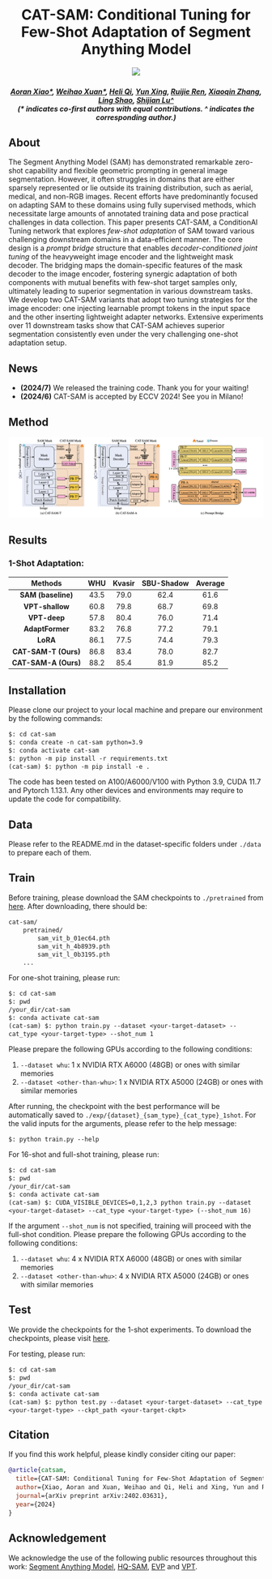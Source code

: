 <h1 align="center">CAT-SAM: Conditional Tuning for Few-Shot Adaptation of Segment Anything Model
</h1>
<p align="center">
<a href="https://arxiv.org/abs/2402.03631" target='_blank'>
    <img src="https://img.shields.io/badge/Arxiv-2402.03631-b31b1b.svg?logo=arXiv">
  </a><h5 align="center">
    <em>
        <a href="https://scholar.google.com/citations?user=yGKsEpAAAAAJ&hl=en">Aoran Xiao*</a>,
        <a href="https://scholar.google.com/citations?user=7e0W-2AAAAAJ&hl=en">Weihao Xuan*</a>,
        <a href="https://scholar.google.co.jp/citations?user=CH-rTXsAAAAJ&hl=en">Heli Qi</a>,
        <a href="https://scholar.google.co.jp/citations?user=uOAYTXoAAAAJ&hl=en">Yun Xing</a>,
        <a href="https://scholar.google.com/citations?user=ce-2e8EAAAAJ&hl">Ruijie Ren</a>,
        <a href="https://ieeexplore.ieee.org/author/37405025600">Xiaoqin Zhang</a>,
        <a href="https://scholar.google.com/citations?user=z84rLjoAAAAJ&hl=en">Ling Shao</a>,
        <a href="https://scholar.google.com/citations?user=uYmK-A0AAAAJ&hl=en">Shijian Lu^</a> 
       <br>(* indicates co-first authors with equal contributions. ^ indicates the corresponding author.)
    </em>
</h5><p align="center">

## About
The Segment Anything Model (SAM) has demonstrated remarkable zero-shot capability and flexible geometric prompting in general image segmentation. However, it often struggles in domains that are either sparsely represented or lie outside its training distribution, such as aerial, medical, and non-RGB images. Recent efforts have predominantly focused on adapting SAM to these domains using fully supervised methods, which necessitate large amounts of annotated training data and pose practical challenges in data collection. This paper presents CAT-SAM, a ConditionAl Tuning network that explores _few-shot adaptation_ of SAM toward various challenging downstream domains in a data-efficient manner. The core design is a _prompt bridge_ structure that enables _decoder-conditioned joint tuning_ of the heavyweight image encoder and the lightweight mask decoder. The bridging maps the domain-specific features of the mask decoder to the image encoder, fostering synergic adaptation of both components with mutual benefits with few-shot target samples only, ultimately leading to superior segmentation in various downstream tasks. We develop two CAT-SAM variants that adopt two tuning strategies for the image encoder: one injecting learnable prompt tokens in the input space and the other inserting lightweight adapter networks. Extensive experiments over 11 downstream tasks show that CAT-SAM achieves superior segmentation consistently even under the very challenging one-shot adaptation setup.


## News
- **(2024/7)** We released the training code. Thank you for your waiting!
- **(2024/6)** CAT-SAM is accepted by ECCV 2024! See you in Milano!


## Method
![overall_pipeline](./figs/CAT-SAM.png "overall_pipeline")

## Results
### 1-Shot Adaptation:
|      Methods      |  WHU  | Kvasir | SBU-Shadow | Average |
|:-----------------:|:-----:|:------:|:----------:|:-------:|
| **SAM (baseline)** | 43.5  |  79.0  |    62.4    |  61.6   |
| **VPT-shallow**    | 60.8  |  79.8  |    68.7    |  69.8   |
| **VPT-deep**       | 57.8  |  80.4  |    76.0    |  71.4   |
| **AdaptFormer**    | 83.2  |  76.8  |    77.2    |  79.1   |
| **LoRA**           | 86.1  |  77.5  |    74.4    |  79.3   |
| **CAT-SAM-T (Ours)** | 86.8 |  83.4  |    78.0    |  82.7   |
| **CAT-SAM-A (Ours)** | 88.2 |  85.4  |    81.9    |  85.2   |


## Installation
Please clone our project to your local machine and prepare our environment by the following commands:
```
$: cd cat-sam
$: conda create -n cat-sam python=3.9
$: conda activate cat-sam
$: python -m pip install -r requirements.txt
(cat-sam) $: python -m pip install -e .
```

The code has been tested on A100/A6000/V100 with Python 3.9, CUDA 11.7 and Pytorch 1.13.1. Any other devices and environments may require to update the code for compatibility.


## Data
Please refer to the README.md in the dataset-specific folders under `./data` to prepare each of them.

## Train
Before training, please download the SAM checkpoints to `./pretrained` from [here](https://github.com/facebookresearch/segment-anything#model-checkpoints).
After downloading, there should be:
```
cat-sam/
    pretrained/
        sam_vit_b_01ec64.pth
        sam_vit_h_4b8939.pth
        sam_vit_l_0b3195.pth
    ...
```

For one-shot training, please run:
```
$: cd cat-sam
$: pwd
/your_dir/cat-sam
$: conda activate cat-sam
(cat-sam) $: python train.py --dataset <your-target-dataset> --cat_type <your-target-type> --shot_num 1
```
Please prepare the following GPUs according to the following conditions:
1. `--dataset whu`: 1 x NVIDIA RTX A6000 (48GB) or ones with similar memories
2. `--dataset <other-than-whu>`: 1 x NVIDIA RTX A5000 (24GB) or ones with similar memories

After running, the checkpoint with the best performance will be automatically saved to `./exp/{dataset}_{sam_type}_{cat_type}_1shot`.
For the valid inputs for the arguments, please refer to the help message:
```
$: python train.py --help
```

For 16-shot and full-shot training, please run:
```
$: cd cat-sam
$: pwd
/your_dir/cat-sam
$: conda activate cat-sam
(cat-sam) $: CUDA_VISIBLE_DEVICES=0,1,2,3 python train.py --dataset <your-target-dataset> --cat_type <your-target-type> (--shot_num 16)
```
If the argument `--shot_num` is not specified, training will proceed with the full-shot condition. 
Please prepare the following GPUs according to the following conditions:
1. `--dataset whu`: 4 x NVIDIA RTX A6000 (48GB) or ones with similar memories
2. `--dataset <other-than-whu>`: 4 x NVIDIA RTX A5000 (24GB) or ones with similar memories


## Test

We provide the checkpoints for the 1-shot experiments.
To download the checkpoints, please visit [here](https://drive.google.com/drive/folders/1oik813aRkFvZh000GI_58TUsu1uW9LSF?usp=sharing).

For testing, please run:
```
$: cd cat-sam
$: pwd
/your_dir/cat-sam
$: conda activate cat-sam
(cat-sam) $: python test.py --dataset <your-target-dataset> --cat_type <your-target-type> --ckpt_path <your-target-ckpt>
```



## Citation
If you find this work helpful, please kindly consider citing our paper:
```bibtex
@article{catsam,
  title={CAT-SAM: Conditional Tuning for Few-Shot Adaptation of Segment Anything Model},
  author={Xiao, Aoran and Xuan, Weihao and Qi, Heli and Xing, Yun and Ren, Ruijie and Zhang, Xiaoqin and Shao, Ling and Lu, Shijian},
  journal={arXiv preprint arXiv:2402.03631},
  year={2024}
}
```


## Acknowledgement
We acknowledge the use of the following public resources throughout this work: [Segment Anything Model](https://github.com/facebookresearch/segment-anything), [HQ-SAM](https://github.com/SysCV/sam-hq), [EVP](https://github.com/NiFangBaAGe/Explicit-Visual-Prompt) and [VPT](https://github.com/kmnp/vpt).


